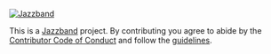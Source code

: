 [![Jazzband](https://jazzband.co/static/img/jazzband.svg)](https://jazzband.co/)

This is a [Jazzband](https://jazzband.co/) project. By contributing you agree to
abide by the [Contributor Code of Conduct](https://jazzband.co/about/conduct)
and follow the [guidelines](https://jazzband.co/about/guidelines).
